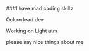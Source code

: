 ###I have mad coding skillz

Ockon lead dev

Working on Light atm 

please say nice things about me

<!---
b00m3r9ng/b00m3r9ng is a ✨ special ✨ repository because its `README.md` (this file) appears on your GitHub profile.
You can click the Preview link to take a look at your changes.
--->
